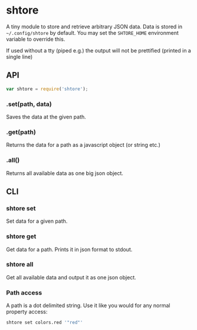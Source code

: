 # shtore
A tiny module to store and retrieve arbitrary JSON data. Data is stored in `~/.config/shtore` by default. You may set the `SHTORE_HOME` environment variable to override this.

If used without a tty (piped e.g.) the output will not be prettified (printed in a single line)

## API

```js
var shtore = require('shtore');
```

### .set(path, data)
Saves the data at the given path.

### .get(path)
Returns the data for a path as a javascript object (or string etc.)

### .all()
Returns all available data as one big json object.

## CLI
### shtore set <path> <json>
Set data for a given path.

### shtore get <path>
Get data for a path. Prints it in json format to stdout.

### shtore all
Get all available data and output it as one json object.

### Path access
A path is a dot delimited string. Use it like you would for any normal property access:

```sh
shtore set colors.red '"red"'
```

